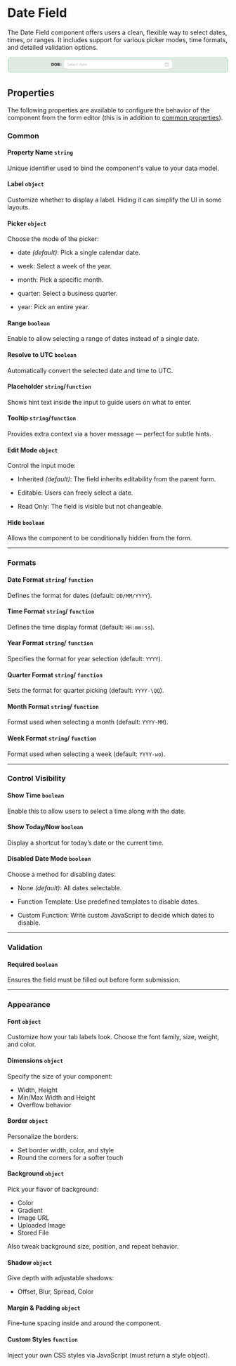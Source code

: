 # Date Field

The Date Field component offers users a clean, flexible way to select dates, times, or ranges. It includes support for various picker modes, time formats, and detailed validation options.


![Image](../data-entry/images/datefield1.png)

## **Properties**

The following properties are available to configure the behavior of the component from the form editor (this is in addition to [common properties](/docs/front-end-basics/form-components/common-component-properties)).


### Common

#### **Property Name** ``string``

Unique identifier used to bind the component's value to your data model.

#### **Label** ``object``

Customize whether to display a label. Hiding it can simplify the UI in some layouts.

#### **Picker** ``object``

Choose the mode of the picker:

- date *(default)*: Pick a single calendar date.

- week: Select a week of the year.

- month: Pick a specific month.

- quarter: Select a business quarter.

- year: Pick an entire year.

#### **Range** ``boolean``

Enable to allow selecting a range of dates instead of a single date.

#### **Resolve to UTC** ``boolean``

Automatically convert the selected date and time to UTC.

#### **Placeholder** ``string``/``function``

Shows hint text inside the input to guide users on what to enter.

#### **Tooltip**  ``string``/``function``

Provides extra context via a hover message — perfect for subtle hints.

#### **Edit Mode**  ``object``

Control the input mode:

- Inherited *(default)*: The field inherits editability from the parent form.

- Editable: Users can freely select a date.

- Read Only: The field is visible but not changeable.

#### **Hide** ``boolean``

Allows the component to be conditionally hidden from the form.

___


### Formats

#### **Date Format** ``string``/ ``function``

Defines the format for dates (default: ``DD/MM/YYYY``).

#### **Time Format** ``string``/ ``function``

Defines the time display format (default: ``HH:mm:ss``).

#### **Year Format** ``string``/ ``function``

Specifies the format for year selection (default: ``YYYY``).

#### **Quarter Format** ``string``/ ``function``

Sets the format for quarter picking (default: ``YYYY-\QQ``).

#### **Month Format** ``string``/ ``function``

Format used when selecting a month (default: ``YYYY-MM``).

#### **Week Format** ``string``/ ``function``

Format used when selecting a week (default: ``YYYY-wo``).

___

### Control Visibility

#### **Show Time** ``boolean``

Enable this to allow users to select a time along with the date.

#### **Show Today/Now** ``boolean``

Display a shortcut for today’s date or the current time.

#### **Disabled Date Mode** ``boolean``

Choose a method for disabling dates:

- None *(default)*: All dates selectable.

- Function Template: Use predefined templates to disable dates.

- Custom Function: Write custom JavaScript to decide which dates to disable.

___

### Validation

#### **Required** ``boolean``

Ensures the field must be filled out before form submission.

___

### Appearance

#### **Font** ``object`` 

Customize how your tab labels look. Choose the font family, size, weight, and color.

#### **Dimensions** ``object`` 

Specify the size of your component:
- Width, Height
- Min/Max Width and Height
- Overflow behavior

#### **Border** ``object`` 

Personalize the borders:
- Set border width, color, and style
- Round the corners for a softer touch

#### **Background** ``object``

Pick your flavor of background:

- Color
- Gradient
- Image URL
- Uploaded Image
- Stored File

Also tweak background size, position, and repeat behavior.

#### **Shadow** ``object`` 

Give depth with adjustable shadows:

- Offset, Blur, Spread, Color

#### **Margin & Padding** ``object``

Fine-tune spacing inside and around the component.

####  **Custom Styles** ``function``

Inject your own CSS styles via JavaScript (must return a style object).